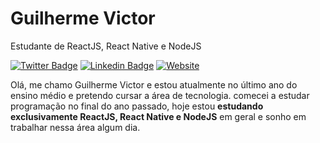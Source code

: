 <h1>Guilherme Victor</h1>

<p>Estudante de ReactJS, React Native e NodeJS</p>

[![Twitter Badge](https://img.shields.io/badge/-@ounicogui-292929?style=for-the-badge&labelColor=292929&logo=twitter&logoColor=white&link=https://twitter.com/ounicogui)](https://twitter.com/ounicogui) 
[![Linkedin Badge](https://img.shields.io/badge/-Guilherme%20Victor-292929?style=for-the-badge&logo=Linkedin&logoColor=white&link=https://www.linkedin.com/in/guilhermeviictor/)](https://www.linkedin.com/in/guilhermeviictor/)
[![Website](https://img.shields.io/badge/-Portifólio-292929?style=for-the-badge&link=https://guilhermevictor.live)](https://guilhermevictor.live) 

<p>Olá, me chamo Guilherme Victor e estou atualmente no último ano do ensino médio e pretendo cursar a área de tecnologia. comecei a estudar programação no final do ano passado, hoje estou <strong>estudando exclusivamente ReactJS, React Native e NodeJS</strong> em geral e sonho em trabalhar nessa área algum dia.</p>
